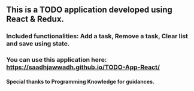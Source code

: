 ## This is a TODO application developed using React & Redux.
### Included functionalities: Add a task, Remove a task, Clear list and save using state.
### You can use this application here: https://saadhjawwadh.github.io/TODO-App-React/
#### Special thanks to Programming Knowledge for guidances.
